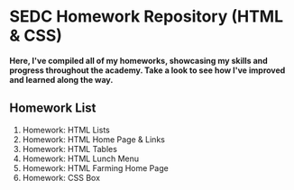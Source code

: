 # SEDC Homework Repository (HTML & CSS)

**Here, I've compiled all of my homeworks, showcasing my skills and progress throughout the academy. Take a look to see how I've improved and learned along the way.**

## Homework List

1. Homework: HTML Lists
2. Homework: HTML Home Page & Links
3. Homework: HTML Tables
4. Homework: HTML Lunch Menu
5. Homework: HTML Farming Home Page
6. Homework: CSS Box